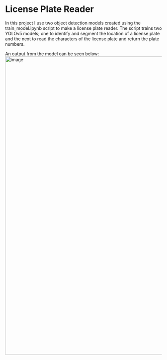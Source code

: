 # License Plate Reader

In this project I use two object detection models created using the train_model.ipynb script to make a license plate reader. The script trains two YOLOv5 models; one to identify and segment the location of a license plate and the next to read the characters of the license plate and return the plate numbers.

An output from the model can be seen below:
<img width="960" alt="image" src="https://user-images.githubusercontent.com/43864012/233797006-47e56f91-d34d-44de-86d2-fed0c082fc7f.png">
